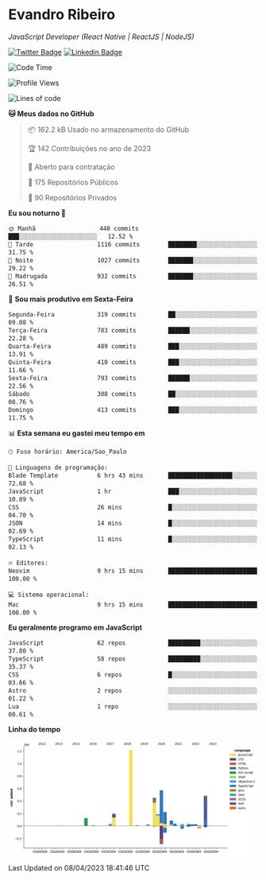 # Evandro **Ribeiro**

*JavaScript Developer (React Native | ReactJS | NodeJS)*

[![Twitter Badge](https://img.shields.io/badge/-@ribeiroevandro-201B2D?style=flat-square&labelColor=201B2D&logo=twitter&logoColor=white&link=https://twitter.com/ribeiroevandro)](https://twitter.com/ribeiroevandro) 
[![Linkedin Badge](https://img.shields.io/badge/-Evandro%20Ribeiro-201B2D?style=flat-square&logo=Linkedin&logoColor=white&link=https://www.linkedin.com/in/ribeiroevandro)](https://www.linkedin.com/in/ribeiroevandro) 


<!--START_SECTION:waka-->
![Code Time](http://img.shields.io/badge/Code%20Time-3%2C176%20hrs%2033%20mins-blue)

![Profile Views](http://img.shields.io/badge/Visualizac%C3%B5es%20do%20perfil-10-blue)

![Lines of code](https://img.shields.io/badge/Desde%20o%20Hello%20World%20eu%20escrevi-3.8%20million%20linhas%20de%20c%C3%B3digo-blue)

**🐱 Meus dados no GitHub** 

> 📦 162.2 kB Usado no armazenamento do GitHub 
 > 
> 🏆 142 Contribuições no ano de 2023
 > 
> 💼 Aberto para contratação
 > 
> 📜 175 Repositórios Públicos 
 > 
> 🔑 90 Repositórios Privados 
 > 
**Eu sou noturno 🦉** 

```text
🌞 Manhã                  440 commits         ███░░░░░░░░░░░░░░░░░░░░░░   12.52 % 
🌆 Tarde                  1116 commits        ████████░░░░░░░░░░░░░░░░░   31.75 % 
🌃 Noite                  1027 commits        ███████░░░░░░░░░░░░░░░░░░   29.22 % 
🌙 Madrugada              932 commits         ███████░░░░░░░░░░░░░░░░░░   26.51 % 
```
📅 **Sou mais produtivo em Sexta-Feira** 

```text
Segunda-Feira            319 commits         ██░░░░░░░░░░░░░░░░░░░░░░░   09.08 % 
Terça-Feira              783 commits         ██████░░░░░░░░░░░░░░░░░░░   22.28 % 
Quarta-Feira             489 commits         ███░░░░░░░░░░░░░░░░░░░░░░   13.91 % 
Quinta-Feira             410 commits         ███░░░░░░░░░░░░░░░░░░░░░░   11.66 % 
Sexta-Feira              793 commits         ██████░░░░░░░░░░░░░░░░░░░   22.56 % 
Sábado                   308 commits         ██░░░░░░░░░░░░░░░░░░░░░░░   08.76 % 
Domingo                  413 commits         ███░░░░░░░░░░░░░░░░░░░░░░   11.75 % 
```


📊 **Esta semana eu gastei meu tempo em** 

```text
🕑︎ Fuso horário: America/Sao_Paulo

💬 Linguagens de programação: 
Blade Template           6 hrs 43 mins       ██████████████████░░░░░░░   72.68 % 
JavaScript               1 hr                ███░░░░░░░░░░░░░░░░░░░░░░   10.89 % 
CSS                      26 mins             █░░░░░░░░░░░░░░░░░░░░░░░░   04.70 % 
JSON                     14 mins             █░░░░░░░░░░░░░░░░░░░░░░░░   02.69 % 
TypeScript               11 mins             █░░░░░░░░░░░░░░░░░░░░░░░░   02.13 % 

🔥 Editores: 
Neovim                   9 hrs 15 mins       █████████████████████████   100.00 % 

💻 Sistema operacional: 
Mac                      9 hrs 15 mins       █████████████████████████   100.00 % 
```

**Eu geralmente programo em JavaScript** 

```text
JavaScript               62 repos            █████████░░░░░░░░░░░░░░░░   37.80 % 
TypeScript               58 repos            █████████░░░░░░░░░░░░░░░░   35.37 % 
CSS                      6 repos             █░░░░░░░░░░░░░░░░░░░░░░░░   03.66 % 
Astro                    2 repos             ░░░░░░░░░░░░░░░░░░░░░░░░░   01.22 % 
Lua                      1 repo              ░░░░░░░░░░░░░░░░░░░░░░░░░   00.61 % 
```



**Linha do tempo**

![Lines of Code chart](https://raw.githubusercontent.com/ribeiroevandro/ribeiroevandro/main/assets/bar_graph.png)


 Last Updated on 08/04/2023 18:41:46 UTC
<!--END_SECTION:waka-->
